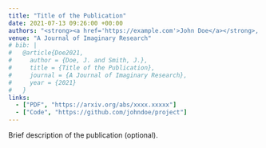 ```yaml
---
title: "Title of the Publication"
date: 2021-07-13 09:26:00 +00:00
authors: "<strong><a href='https://example.com'>John Doe</a></strong>, Jane Smith"
venue: "A Journal of Imaginary Research"
# bib: |
#   @article{Doe2021,
#     author = {Doe, J. and Smith, J.},
#     title = {Title of the Publication},
#     journal = {A Journal of Imaginary Research},
#     year = {2021}
#   }
links:
  - ["PDF", "https://arxiv.org/abs/xxxx.xxxxx"]
  - ["Code", "https://github.com/johndoe/project"]
---
```

Brief description of the publication (optional).
